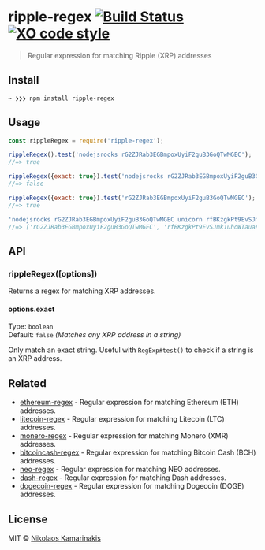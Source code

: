 # ripple-regex [![Build Status](https://travis-ci.org/k4m4/ripple-regex.svg?branch=master)](https://travis-ci.org/k4m4/ripple-regex) [![XO code style](https://img.shields.io/badge/code_style-XO-5ed9c7.svg)](https://github.com/xojs/xo)

> Regular expression for matching Ripple (XRP) addresses


## Install

```
~ ❯❯❯ npm install ripple-regex
```


## Usage

```js
const rippleRegex = require('ripple-regex');

rippleRegex().test('nodejsrocks rG2ZJRab3EGBmpoxUyiF2guB3GoQTwMGEC');
//=> true

rippleRegex({exact: true}).test('nodejsrocks rG2ZJRab3EGBmpoxUyiF2guB3GoQTwMGEC foo');
//=> false

rippleRegex({exact: true}).test('rG2ZJRab3EGBmpoxUyiF2guB3GoQTwMGEC');
//=> true

'nodejsrocks rG2ZJRab3EGBmpoxUyiF2guB3GoQTwMGEC unicorn rfBKzgkPt9EvSJmk1uhoWTauaFCaRh4jMp rainbow'.match(rippleRegex());
//=> ['rG2ZJRab3EGBmpoxUyiF2guB3GoQTwMGEC', 'rfBKzgkPt9EvSJmk1uhoWTauaFCaRh4jMp']
```


## API

### rippleRegex([options])

Returns a regex for matching XRP addresses.

#### options.exact

Type: `boolean`<br>
Default: `false` *(Matches any XRP address in a string)*

Only match an exact string. Useful with `RegExp#test()` to check if a string is an XRP address.


## Related

- [ethereum-regex](https://github.com/k4m4/ethereum-regex) - Regular expression for matching Ethereum (ETH) addresses.
- [litecoin-regex](https://github.com/k4m4/litecoin-regex) - Regular expression for matching Litecoin (LTC) addresses.
- [monero-regex](https://github.com/k4m4/monero-regex) - Regular expression for matching Monero (XMR) addresses.
- [bitcoincash-regex](https://github.com/k4m4/bitcoincash-regex) - Regular expression for matching Bitcoin Cash (BCH) addresses.
- [neo-regex](https://github.com/k4m4/neo-regex) - Regular expression for matching NEO addresses.
- [dash-regex](https://github.com/k4m4/dash-regex) - Regular expression for matching Dash addresses.
- [dogecoin-regex](https://github.com/k4m4/dogecoin-regex) - Regular expression for matching Dogecoin (DOGE) addresses.


## License

MIT © [Nikolaos Kamarinakis](https://nikolaskama.me)